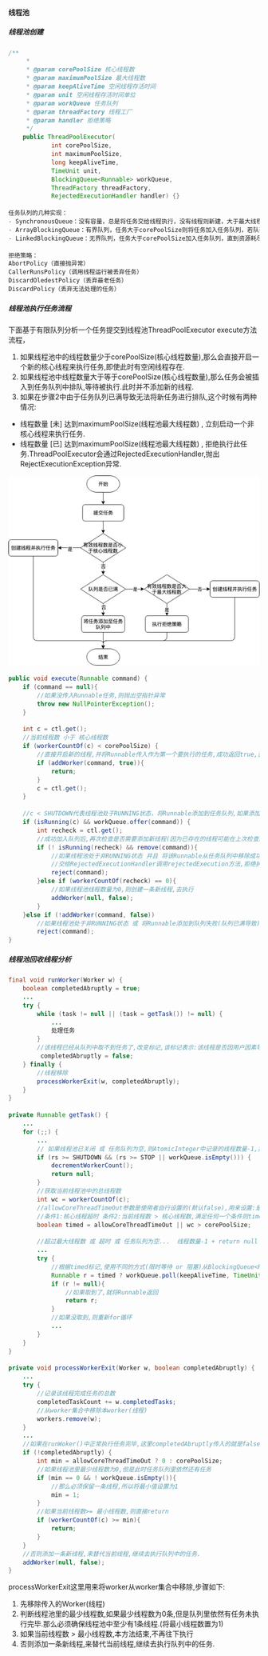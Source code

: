 #### 线程池

##### 线程池创建

```java
/**
     * 
     * @param corePoolSize 核心线程数
     * @param maximumPoolSize 最大线程数
     * @param keepAliveTime 空闲线程存活时间
     * @param unit 空闲线程存活时间单位
     * @param workQueue 任务队列
     * @param threadFactory 线程工厂
     * @param handler 拒绝策略
     */
    public ThreadPoolExecutor(
            int corePoolSize,
            int maximumPoolSize,
            long keepAliveTime,
            TimeUnit unit,
            BlockingQueue<Runnable> workQueue,
            ThreadFactory threadFactory,
            RejectedExecutionHandler handler) {}

任务队列的几种实现：
- SynchronousQueue：没有容量，总是将任务交给线程执行，没有线程则新建，大于最大线程数，则执行拒绝
- ArrayBlockingQueue：有界队列，任务大于corePoolSize则将任务加入任务队列，若队列已满，则创建线程，若线程数量大于maxPoolSize则执行拒绝
- LinkedBlockingQueue：无界队列，任务大于corePoolSize加入任务队列，直到资源耗尽

拒绝策略：
AbortPolicy（直接抛异常）
CallerRunsPolicy（调用线程运行被丢弃任务）
DiscardOledestPolicy（丢弃最老任务）
DiscardPolicy（丢弃无法处理的任务）
```



##### 线程池执行任务流程

下面基于有限队列分析一个任务提交到线程池ThreadPoolExecutor execute方法流程，

1. 如果线程池中的线程数量少于corePoolSize(核心线程数量),那么会直接开启一个新的核心线程来执行任务,即使此时有空闲线程存在.
2. 如果线程池中线程数量大于等于corePoolSize(核心线程数量),那么任务会被插入到任务队列中排队,等待被执行.此时并不添加新的线程.
3. 如果在步骤2中由于任务队列已满导致无法将新任务进行排队,这个时候有两种情况:

- 线程数量 [未] 达到maximumPoolSize(线程池最大线程数) , 立刻启动一个非核心线程来执行任务.
- 线程数量 [已] 达到maximumPoolSize(线程池最大线程数) , 拒绝执行此任务.ThreadPoolExecutor会通过RejectedExecutionHandler,抛出RejectExecutionException异常.

![线程池execute流程](线程池.assets/线程池execute流程.jpg)

```java
public void execute(Runnable command) {
    if (command == null){
        //如果没传入Runnable任务,则抛出空指针异常
        throw new NullPointerException();
    }
    
    int c = ctl.get();
    //当前线程数 小于 核心线程数
    if (workerCountOf(c) < corePoolSize) {
        //直接开启新的线程,并将Runnable传入作为第一个要执行的任务,成功返回true,否则返回false
        if (addWorker(command, true)){
            return;
        }
        c = ctl.get();
    }

    //c < SHUTDOWN代表线程池处于RUNNING状态，将Runnable添加到任务队列,如果添加成功返回true失败返回false
    if (isRunning(c) && workQueue.offer(command)) {
        int recheck = ctl.get();
        //成功加入队列后,再次检查是否需要添加新线程(因为已存在的线程可能在上次检查后销毁了,或者线程池在进入本方法后关闭了)
        if (! isRunning(recheck) && remove(command)){
            //如果线程池处于非RUNNING状态 并且 将该Runnable从任务队列中移除成功,则拒绝执行此任务
            //交给RejectedExecutionHandler调用rejectedExecution方法,拒绝执行此任务
            reject(command);
        }else if (workerCountOf(recheck) == 0){
            //如果线程池线程数量为0,则创建一条新线程,去执行
            addWorker(null, false);
        }   
    }else if (!addWorker(command, false))
        //如果线程池处于非RUNNING状态 或 将Runnable添加到队列失败(队列已满导致),则执行默认的拒绝策略
        reject(command);
}
```



##### 线程池回收线程分析

```java
final void runWorker(Worker w) {
    boolean completedAbruptly = true;
    ...
    try {
        while (task != null || (task = getTask()) != null) {
            ...
            处理任务
        }
        //该线程已经从队列中取不到任务了,改变标记,该标记表示:该线程是否因用户因素导致的异常而终止
         completedAbruptly = false;
    } finally {
        //线程移除
        processWorkerExit(w, completedAbruptly);
    }
}

private Runnable getTask() {
    ...
    for (;;) {
        ...
        // 如果线程池已关闭 或 任务队列为空,则AtomicInteger中记录的线程数量-1,并return null,结束本方法
        if (rs >= SHUTDOWN && (rs >= STOP || workQueue.isEmpty())) {
            decrementWorkerCount();
            return null;
        }
        //获取当前线程池中的总线程数
        int wc = workerCountOf(c);
        //allowCoreThreadTimeOut参数是使用者自行设置的(默认false),用来设置:是否允许核心线程有超时策略
        //条件1:核心线程超时 条件2:当前线程数 > 核心线程数,满足任何一个条件则timed标记为true 
        boolean timed = allowCoreThreadTimeOut || wc > corePoolSize;

        //超过最大线程数 或 超时 或 任务队列为空...  线程数量-1 + return null
        ...
        try {
            //根据timed标记,使用不同的方式(限时等待 or 阻塞)从BlockingQueue<Runnable> workQueue 队列中取任务
            Runnable r = timed ? workQueue.poll(keepAliveTime, TimeUnit.NANOSECONDS) : workQueue.take();
            if (r != null){
                //如果取到了,就将Runnable返回
                return r;
            }
            //如果没取到,则重新for循环
            ...
        }
    }
}

private void processWorkerExit(Worker w, boolean completedAbruptly) {
    ...
    try {
        //记录该线程完成任务的总数
        completedTaskCount += w.completedTasks;
        //从worker集合中移除本worker(线程)
        workers.remove(w);
    }
    ...
    //如果在runWoker()中正常执行任务完毕,这里completedAbruptly传入的就是false
    if (!completedAbruptly) {
        int min = allowCoreThreadTimeOut ? 0 : corePoolSize;
        //如果线程池里最少线程数为0,但是此时任务队列里依然还有任务
        if (min == 0 && ! workQueue.isEmpty()){
            //那么必须保留一条线程,所以将最小值设置为1
            min = 1;
        }
        //如果当前线程数>= 最小线程数,则直接return
        if (workerCountOf(c) >= min){
            return; 
        }
    }
    //否则添加一条新线程,来替代当前线程,继续去执行队列中的任务.
    addWorker(null, false);
}
```

processWorkerExit这里用来将worker从worker集合中移除,步骤如下:

1. 先移除传入的Worker(线程)
2. 判断线程池里的最少线程数,如果最少线程数为0条,但是队列里依然有任务未执行完毕.那么必须确保线程池中至少有1条线程.(将最小线程数置为1)
3. 如果当前线程数 > 最小线程数,本方法结束,不再往下执行
4. 否则添加一条新线程,来替代当前线程,继续去执行队列中的任务.